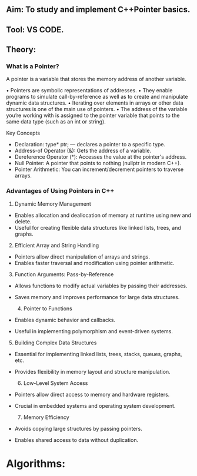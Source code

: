 ## Aim: To study and implement C++Pointer basics.

## Tool: VS CODE.

## Theory: 

### What is a Pointer?
A pointer is a variable that stores the memory address of another variable.

•	Pointers are symbolic representations of addresses. 
•	They enable programs to simulate call-by-reference as well as to create and manipulate dynamic data structures. 
•	Iterating over elements in arrays or other data structures is one of the main use of pointers. 
•	The address of the variable you’re working with is assigned to the pointer variable that points to the same data type (such as an int or string).

 Key Concepts
- Declaration: type* ptr; — declares a pointer to a specific type.
- Address-of Operator (&): Gets the address of a variable.
- Dereference Operator (*): Accesses the value at the pointer's address.
- Null Pointer: A pointer that points to nothing (nullptr in modern C++).
- Pointer Arithmetic: You can increment/decrement pointers to traverse arrays.

### Advantages of Using Pointers in C++

1. Dynamic Memory Management
- Enables allocation and deallocation of memory at runtime using new and delete.
- Useful for creating flexible data structures like linked lists, trees, and graphs.

 2. Efficient Array and String Handling
- Pointers allow direct manipulation of arrays and strings.
- Enables faster traversal and modification using pointer arithmetic.

 3. Function Arguments: Pass-by-Reference
- Allows functions to modify actual variables by passing their addresses.
- Saves memory and improves performance for large data structures.

  4. Pointer to Functions
- Enables dynamic behavior and callbacks.
- Useful in implementing polymorphism and event-driven systems.

5. Building Complex Data Structures
- Essential for implementing linked lists, trees, stacks, queues, graphs, etc.
- Provides flexibility in memory layout and structure manipulation.

  6. Low-Level System Access
- Pointers allow direct access to memory and hardware registers.
- Crucial in embedded systems and operating system development.

  7. Memory Efficiency
- Avoids copying large structures by passing pointers.
- Enables shared access to data without duplication.

# Algorithms:













